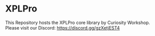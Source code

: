 # XPLPro

This Repository hosts the XPLPro core library by Curiosity Workshop. 
Please visit our Discord: https://discord.gg/gzXetjEST4

